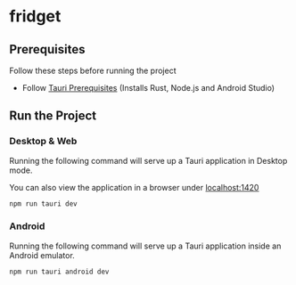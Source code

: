 # fridget

## Prerequisites

Follow these steps before running the project

- Follow [Tauri Prerequisites](https://v2.tauri.app/start/prerequisites/) (Installs Rust, Node.js and Android Studio)

## Run the Project

### Desktop & Web

Running the following command will serve up a Tauri application in Desktop mode.

You can also view the application in a browser under [localhost:1420](http://localhost:1420)

```bash
npm run tauri dev
```

### Android

Running the following command will serve up a Tauri application inside an Android emulator.

```bash
npm run tauri android dev
```
